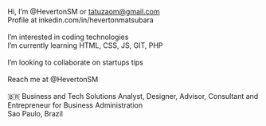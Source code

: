 Hi, I’m @HevertonSM or tatuzaom@gmail.com <br>
Profile at inkedin.com/in/hevertonmatsubara<br><br>
I’m interested in coding technologies<br>
I’m currently learning HTML, CSS, JS, GIT, PHP<br><br>
I’m looking to collaborate on startups tips<br><br>
Reach me at @HevertonSM<br><br>
🇧🇷 Business and Tech Solutions Analyst, Designer, Advisor, Consultant and 
Entrepreneur for Business Administration<br>
Sao Paulo, Brazil<br>

<!---
HevertonSM/HevertonSM is a ✨ special ✨ repository because its `README.md` 
(this file) appears on your GitHub profile.
You can click the Preview link to take a look at your changes.
--->
